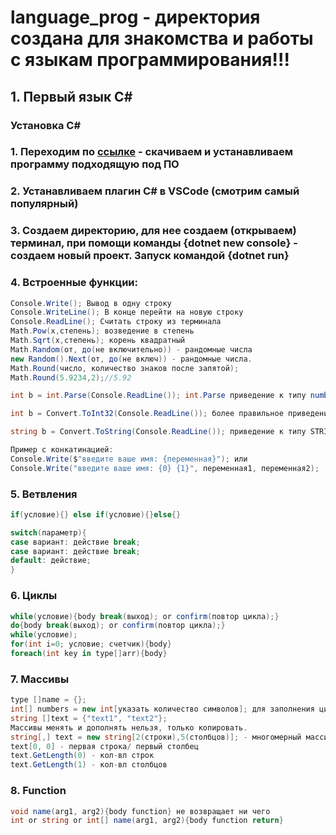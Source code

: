 # language_prog - директория создана для знакомства и работы с языкам программирования!!!

## 1. Первый язык C#

### Установка C#

### 1. Переходим по [ссылке](https://dotnet.microsoft.com/en-us/download/dotnet/6.0) - скачиваем и устанавливаем программу подходящую под ПО

### 2. Устанавливаем плагин C# в VSCode (смотрим самый популярный)

### 3. Создаем директорию, для нее создаем (открываем) терминал, при помощи команды {dotnet new console} - создаем новый проект. Запуск командой {dotnet run}

### 4. Встроенные функции:

```C#
Console.Write(); Вывод в одну строку
Console.WriteLine(); В конце перейти на новую строку
Console.ReadLine(); Считать строку из терминала
Math.Pow(x,степень); возведение в степень
Math.Sqrt(x,степень); корень квадратный
Math.Random(от, до(не включительно)) - рандомные числа
new Random().Next(от, до(не включ)) - рандомные числа.
Math.Round(число, количество знаков после запятой);
Math.Round(5.9234,2);//5.92

int b = int.Parse(Console.ReadLine()); int.Parse приведение к типу number (будет предупреждение)

int b = Convert.ToInt32(Console.ReadLine()); более правильное приведение к типу number

string b = Convert.ToString(Console.ReadLine()); приведение к типу STRING

Пример с конкатинацией:
Console.Write($"введите ваше имя: {переменная}"); или
Console.Write("введите ваше имя: {0} {1}", переменная1, переменная2);
```

### 5. Ветвления

```C#
if(условие){} else if(условие){}else{}

switch(параметр){
case вариант: действие break;
case вариант: действие break;
default: действие;
}

```

### 6. Циклы

```C#
while(условие){body break(выход); or confirm(повтор цикла);}
do{body break(выход); or confirm(повтор цикла);}
while(условие);
for(int i=0; условие; счетчик){body}
foreach(int key in type[]arr){body}

```

### 7. Массивы

```C#
type []name = {};
int[] numbers = new int[указать количество символов]; для заполнения циклом
string []text = {"text1", "text2"};
Массивы менять и дополнять нельзя, только копировать.
string[,] text = new string[2(строки),5(столбцов)]; - многомерный массив
text[0, 0] - первая строка/ первый столбец
text.GetLength(0) - кол-вл строк
text.GetLength(1) - кол-вл столбцов
```

### 8. Function

```C#
void name(arg1, arg2){body function} не возвращает ни чего
int or string or int[] name(arg1, arg2){body function return}
```
